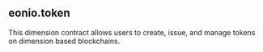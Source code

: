 eonio.token
-----------

This dimension contract allows users to create, issue, and manage tokens on
dimension based blockchains.


